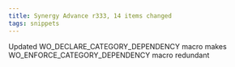 ```yaml
---
title: Synergy Advance r333, 14 items changed
tags: snippets
---
```


Updated WO\_DECLARE\_CATEGORY\_DEPENDENCY macro makes WO\_ENFORCE\_CATEGORY\_DEPENDENCY macro redundant
